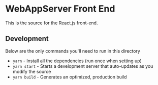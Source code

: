 # WebAppServer Front End
This is the source for the React.js front-end. 

## Development
Below are the only commands you'll need to run in this directory
- `yarn` - Install all the dependencies (run once when setting up)
- `yarn start` - Starts a development server that auto-updates as you modify the source
- `yarn build` - Generates an optimized, production build
